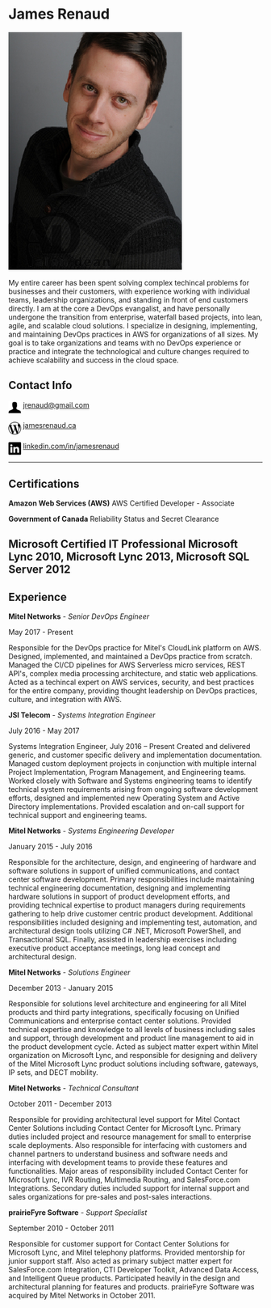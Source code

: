 # James Renaud
![Headshot](/images/headshot.png)

My entire career has been spent solving complex techincal problems for businesses and their customers, with experience working with individual teams, leadership organizations, and standing in front of end customers directly. I am at the core a DevOps evangalist, and have personally undergone the transition from enterprise, waterfall based projects, into lean, agile, and scalable cloud solutions. I specialize in designing, implementing, and maintaining DevOps practices in AWS for organizations of all sizes. My goal is to take organizations and teams with no DevOps experience or practice and integrate the technological and culture changes required to achieve scalability and success in the cloud space. 

## Contact Info
<img src="/images/male.png" width="25" align="middle"> [jrenaud@gmail.com](mailto:jrenaud@gmail.com)

<img src="/images/wordpress-logo.png" width="25" align="middle"> [jamesrenaud.ca](http://jamesrenaud.ca)

<img src="/images/linkedin-logo-1.png" width="25" align="middle"> [linkedin.com/in/jamesrenaud](https://www.linkedin.com/in/jamesrenaud)

---
## Certifications
**Amazon Web Services (AWS)**
AWS Certified Developer - Associate

**Government of Canada**
Reliability Status and Secret Clearance

**Microsoft Certified IT Professional**
Microsoft Lync 2010, Microsoft Lync 2013, Microsoft SQL Server 2012
---

## Experience
**Mitel Networks** - *Senior DevOps Engineer*

May 2017 - Present

Responsible for the DevOps practice for Mitel's CloudLink platform on AWS. Designed, implemented, and maintained a DevOps practice from scratch. Managed the CI/CD pipelines for AWS Serverless micro services, REST API's, complex media processing architecture, and static web applications. Acted as a techincal expert on AWS services, security, and best practices for the entire company, providing thought leadership on DevOps practices, culture, and integration with AWS. 

**JSI Telecom** - *Systems Integration Engineer*

July 2016 - May 2017

Systems Integration Engineer, July 2016 – Present
Created and delivered generic, and customer specific delivery and implementation documentation. Managed custom deployment projects in conjunction with multiple internal Project Implementation, Program Management, and Engineering teams. Worked closely with Software and Systems engineering teams to identify technical system requirements arising from ongoing software development efforts, designed and implemented new Operating System and Active Directory implementations. Provided escalation and on-call support for technical support and engineering teams.


**Mitel Networks** - *Systems Engineering Developer*

January 2015 - July 2016

Responsible for the architecture, design, and engineering of hardware and software solutions in support of unified communications, and contact center software development. Primary responsibilities include maintaining technical engineering documentation, designing and implementing hardware solutions in support of product development efforts, and providing technical expertise to product managers during requirements gathering to help drive customer centric product development. Additional responsibilities included designing and implementing test, automation, and architectural design tools utilizing C# .NET, Microsoft PowerShell, and Transactional SQL. Finally, assisted in leadership exercises including executive product acceptance meetings, long lead concept and architectural design.

**Mitel Networks** - *Solutions Engineer*

December 2013 - January 2015

Responsible for solutions level architecture and engineering for all Mitel products and third party integrations, specifically focusing on Unified Communications and enterprise contact center solutions. Provided technical expertise and knowledge to all levels of business including sales and support, through development and product line management to aid in the product development cycle. Acted as subject matter expert within Mitel organization on Microsoft Lync, and responsible for designing and delivery of the Mitel Microsoft Lync product solutions including software, gateways, IP sets, and DECT mobility.

**Mitel Networks** - *Technical Consultant* 

October 2011 - December 2013

Responsible for providing architectural level support for Mitel Contact Center Solutions including Contact Center for Microsoft Lync. Primary duties included project and resource management for small to enterprise scale deployments. Also responsible for interfacing with customers and channel partners to understand business and software needs and interfacing with development teams to provide these features and functionalities. Major areas of responsibility included Contact Center for Microsoft Lync, IVR Routing, Multimedia Routing, and SalesForce.com Integrations. Secondary duties included support for internal support and sales organizations for pre-sales and post-sales interactions.

**prairieFyre Software** - *Support Specialist*

September 2010 - October 2011

Responsible for customer support for Contact Center Solutions for Microsoft Lync, and Mitel telephony platforms. Provided mentorship for junior support staff. Also acted as primary subject matter expert for SalesForce.com Integration, CTI Developer Toolkit, Advanced Data Access, and Intelligent Queue products. Participated heavily in the design and architectural planning for features and products. prairieFyre Software was acquired by Mitel Networks in October 2011.